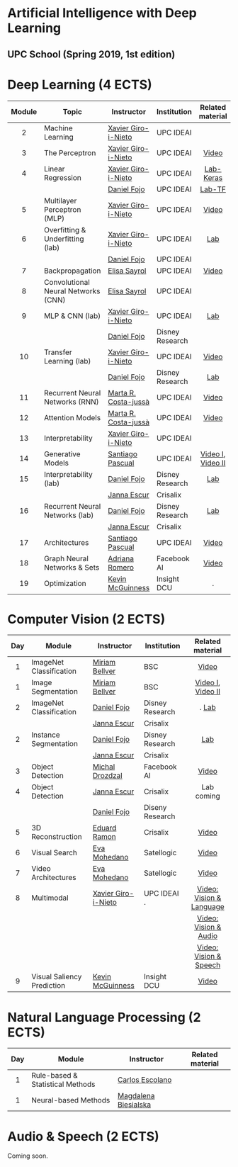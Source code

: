 # Artificial Intelligence with Deep Learning 
## UPC School (Spring 2019, 1st edition)


[XG-web]: https://imatge.upc.edu/web/people/xavier-giro
[DF-web]: https://www.linkedin.com/in/daniel-fojo/
[ES-web]: https://imatge.upc.edu/web/people/elisa-sayrol
[JE-web]: https://www.linkedin.com/in/janna-escur-i-gelabert-276b1212b/?originalSubdomain=es

[AR-web]: https://research.fb.com/people/romero-soriano/
[KM-web]: http://www.eeng.dcu.ie/~mcguinne/
[AS-web]: https://imatge.upc.edu/web/people/amaia-salvador

[MC-web]: http://www.costa-jussa.com/
[SP-web]: https://scholar.google.com/citations?user=7cVOyh0AAAAJ&hl=en

[dlai2018-d01l2-video]: https://www.youtube.com/watch?v=cshjMqYJrTo
[dlai2017-d2l1-video]: https://youtu.be/F03UEq8yVkI
[dlai2017-d3l1-video]: https://www.youtube.com/watch?v=F03UEq8yVkI
[dlai2017-d7l1-video]: https://youtu.be/N3DzDnzL19U
[dlai2017-d8l2-video]: https://youtu.be/z_jufP2xdv4
[dlcv2018-d1l2-video]: https://youtu.be/P47KJJ4wbyo
[dlcv2016-transfer-video]: https://www.youtube.com/watch?v=UKleTP1Zy1U
[dlai2017-d9l2-video]: https://youtu.be/FeJT8ejgsL0
[dlai2017-d10l1-video]: https://www.youtube.com/watch?v=a1aM0yUJXUI

[mcgill-2018-romero]: https://www.youtube.com/watch?v=TFcWLfMJ38o

[aidl2019-dl-lab1a]: https://github.com/upcschool-ai/2019-spring/blob/master/labs/aidl2019_dl_lab1_keras.ipynb
[aidl2019-dl-lab1b]: https://github.com/upcschool-ai/2019-spring/blob/master/labs/aidl2019_dl_lab1_tensorflow.ipynb
[aidl2019-dl-lab2]: https://github.com/upcschool-ai/2019-spring/blob/master/labs/aidl2019_dl_lab2_overfitting.ipynb
[aidl2019-dl-lab3]: https://github.com/upcschool-ai/2019-spring/blob/master/labs/aidl2019_dl_lab3_cnn.ipynb
[aidl2019-dl-lab4]: https://github.com/upcschool-ai/2019-spring/blob/master/labs/aidl2019_dl_lab4_transfer.ipynb
[aidl2019-dl-lab5]: https://github.com/upcschool-ai/2019-spring/blob/master/labs/aidl2019_dl_lab5_style.ipynb
[aidl2019-dl-lab6]: https://github.com/upcschool-ai/2019-spring/blob/master/labs/aidl2019_dl_lab6_rnn.ipynb


# Deep Learning (4 ECTS)

| Module  | Topic                       | Instructor                     | Institution      |  Related material       |
| :---:| ------------------------------ |  ----------------------------- | ---------------- |:---------------: |
| 2    | Machine Learning               | [Xavier Giro-i-Nieto][XG-web]  |  UPC IDEAI |   |
| 3    | The Perceptron                 | [Xavier Giro-i-Nieto][XG-web]  |  UPC IDEAI |  [Video][dlai2018-d01l2-video] |
| 4    | Linear Regression              | [Xavier Giro-i-Nieto][XG-web]  |  UPC IDEAI |  [Lab-Keras][aidl2019-dl-lab1a] |
|      |                                | [Daniel Fojo][DF-web]          |  UPC IDEAI |   [Lab-TF][aidl2019-dl-lab1b] |
| 5    | Multilayer Perceptron (MLP)    | [Xavier Giro-i-Nieto][XG-web]  |  UPC IDEAI |  [Video][dlai2017-d2l1-video]  |
| 6    | Overfitting & Underfitting (lab) | [Xavier Giro-i-Nieto][XG-web]  |  UPC IDEAI | [Lab][aidl2019-dl-lab2]  |
|      |                                | [Daniel Fojo][DF-web]          |  UPC IDEAI | |
| 7    | Backpropagation                | [Elisa Sayrol][ES-web]         |  UPC IDEAI       | [Video][dlai2017-d3l1-video] |
| 8    | Convolutional Neural Networks (CNN)  | [Elisa Sayrol][ES-web]   |  UPC IDEAI | |
| 9    | MLP & CNN (lab)                | [Xavier Giro-i-Nieto][XG-web]  |  UPC IDEAI | [Lab][aidl2019-dl-lab3] |
|      |                                | [Daniel Fojo][DF-web]          |  Disney Research       |  |
| 10    | Transfer Learning (lab)        | [Xavier Giro-i-Nieto][XG-web]  |  UPC IDEAI | [Video][dlcv2016-transfer-video] |
|      |                                | [Daniel Fojo][DF-web]          |  Disney Research       | [Lab][aidl2019-dl-lab4] |
| 11    | Recurrent Neural Networks (RNN)| [Marta R. Costa-jussà][MC-web] |  UPC IDEAI | [Video][dlai2017-d7l1-video] |
| 12    | Attention Models               | [Marta R. Costa-jussà][MC-web] |  UPC IDEAI | [Video][dlai2017-d8l2-video] |
| 13    | Interpretability               | [Xavier Giro-i-Nieto][XG-web]  |  UPC IDEAI | |
| 14    | Generative Models              | [Santiago Pascual][SP-web]     |  UPC IDEAI |  [Video I][dlai2017-d9l2-video], [Video II][dlai2017-d10l1-video] |
| 15    | Interpretability (lab)         | [Daniel Fojo][DF-web]            |  Disney Research | [Lab][aidl2019-dl-lab5] |
|      |                                | [Janna Escur][JE-web]          |  Crisalix  |  |
| 16   | Recurrent Neural Networks (lab)| [Daniel Fojo][DF-web]          |  Disney Research       | [Lab][aidl2019-dl-lab6] |
|      |                                | [Janna Escur][JE-web]          |  Crisalix  |  |
| 17    | Architectures                  | [Santiago Pascual][SP-web]     |  UPC IDEAI | [Video][dlcv2018-d1l2-video] |
| 18   | Graph Neural Networks & Sets   | [Adriana Romero][AS-web]       |  Facebook AI | [Video][mcgill-2018-romero] |
| 19   | Optimization                   | [Kevin McGuinness][KM-web]     |  Insight DCU | . |



# Computer Vision (2 ECTS)

[MB-web]: https://imatge.upc.edu/web/people/miriam-bellver
[MD-web]: https://scholar.google.es/citations?user=XK_ktwQAAAAJ&hl=en
[EM-web]: https://www.insight-centre.org/users/eva-mohedano
[ER-web]: https://imatge.upc.edu/web/people/eduard-ramon

[dlcv2017-d1l4-video]: https://youtu.be/Cng0btC-1uE
[dlcv2018-d2l3-video]: https://youtu.be/82BlA_7LHcQ
[dlcv2018-d2l4-video]: https://youtu.be/ayVJp31GFUM
[dlcv2018-d2l1-video]: https://youtu.be/O_U9uT_mRq0
[dlcv2018-d4l2-video]: https://youtu.be/Tc0L2w34wEg
[dlcv2018-d1l4-video]: https://youtu.be/UyEXEGevhZs
[dlcv2018-d3l12-video]: https://youtu.be/dY7j5dBqS5g
[dlcv2018-d4l4-video]: https://youtu.be/anghBcUQCgw
[dlcv2017-d4l6-video]: https://youtu.be/WcaaO1vkZ1U
[dlcv2018-D4l6-video]: https://youtu.be/QvxKCQddTVE
[dlcv2018-d3l5-video]: https://youtu.be/iEgB1ZQ2W2I

[aidl2019-cv-lab1]: https://github.com/upcschool-ai/2019-spring/blob/master/labs/aidl2019_cv_lab1_imagenet.ipynb
[aidl2019-cv-lab2]: https://github.com/upcschool-ai/2019-spring/blob/master/labs/aidl2019_cv_lab2_segmentation.ipynb


| Day  | Module                         | Instructor                     | Institution      | Related material       |
| :---:| ------------------------------ |  ----------------------------- | ---------------- |:---------------: |
| 1    | ImageNet Classification        | [Miriam Bellver][MB-web]       | BSC     | [Video][dlcv2017-d1l4-video]  |
| 1    | Image Segmentation             | [Miriam Bellver][MB-web]       | BSC     | [Video I][dlcv2018-d2l3-video], [Video II][dlcv2018-d2l4-video] |
| 2    | ImageNet Classification        | [Daniel Fojo][DF-web]           | Disney Research | . [Lab][aidl2019-cv-lab1] |
|      |                                | [Janna Escur][JE-web]          | Crisalix  |
| 2    | Instance Segmentation          | [Daniel Fojo][DF-web]           | Disney Research | [Lab][aidl2019-cv-lab2] |
|      |                                | [Janna Escur][JE-web]          |  Crisalix |  |
| 3    | Object Detection               | [Michal Drozdzal][MD-web]      |  Facebook AI    | [Video][dlcv2018-d2l1-video] |
| 4    | Object Detection               | [Janna Escur][JE-web]           | Crisalix | Lab coming |
|      |                                | [Daniel Fojo][DF-web]         |  Diseny Research |
| 5    | 3D Reconstruction              | [Eduard Ramon][ER-web]        |  Crisalix   |  [Video][dlcv2018-d4l2-video] |
| 6    | Visual Search                  | [Eva Mohedano][EM-web]        |  Satellogic  | [Video][dlcv2018-D1L4-video] |
| 7    | Video Architectures            | [Eva Mohedano][EM-web]        |  Satellogic  | [Video][dlcv2018-d3l12-video] |
| 8    | Multimodal                     | [Xavier Giro-i-Nieto][XG-web] |  UPC IDEAI . | [Video: Vision & Language][dlcv2018-d4l4-video] |
|      |                                |                               |    | [Video: Vision & Audio][dlcv2017-d4l6-video] |
|      |                                |                                |  | [Video: Vision & Speech][dlcv2018-D4L6-video]  |
| 9    | Visual Saliency Prediction     | [Kevin McGuinness][KM-web]     |  Insight DCU | [Video][dlcv2018-D3l5-video] |



# Natural Language Processing (2 ECTS)

[MaB-web]: http://www.talp.upc.edu/staff-detail-page-2/73/Magdalena-Biesialska
[CaE-web]: https://scholar.google.es/citations?hl=en&user=yja1284AAAAJ&view_op=list_works&sortby=pubdate


| Day  | Module                             | Instructor                            | Related material       |
| :---:| ---------------------------------- |  ------------------------------------ | :---------------: |
| 1    | Rule-based & Statistical Methods   | [Carlos Escolano][CaE-web]        |   |
| 1    | Neural-based Methods               |   [Magdalena Biesialska][MaB-web]            |  |

# Audio & Speech (2 ECTS)

Coming soon.

